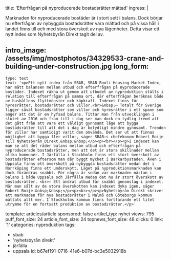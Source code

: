 title: 'Efterfrågan på nyproducerade bostadsrätter mättad'
ingress: |
  <p>Marknaden för nyproducerade bostäder är i stort sett i balans. Dock börjar nu efterfrågan av nybyggda bostadsrätter vara mättad och på vissa håll i landet finns till och med stora överskott av nya lägenheter. Detta visar ett nytt index som Nyhetsbyrån Direkt tagit del av.
  </p>
  
intro_image: /assets/img/mostphotos/34329533-crane-and-building-under-construction.jpg
long_form:
  -
    type: text
    text: '<p>Ett nytt index från SBAB, SBAB Booli Housing Market Index, har mätt balansen mellan utbud och efterfrågan på nyproducerade bostäder. Indexet räkna ut genom att utbudet av nyproduktion ställs i relation till efterfrågan på samma ort, där efterfrågan beräknas både av hushållens flyttmönster och köpkraft. Indexet finns för hyresrätter, bostadsrätter och villor.<br>&nbsp;– Totalt för Sverige ligger såväl bostadsrätter som villor och hyresrätter i ett spann som anger att det är en hyfsad balans. Tittar man från utvecklingen i slutet av 2016 och fram till i dag ser man dock en tydlig trend att det gått från att vara ett väldigt gynnsamt läge att bygga bostadsrätter till att det i dag är betydligt mindre gynnsamt. Trenden för villor har samtidigt varit den omvända. Det ser ut att finnas möjlighet att bygga fler villor, säger SBAB:s chefekonom Robert Boije till Nyhetsbyrån Direkt.&nbsp;&nbsp;</p><p><br></p><p>I indexet kan man se att det råder balans mellan utbud och efterfrågan på nyproducerade bostadsrätter, men att det är stora skillnader mellan olika kommuner. I Järfälla i Stockholm finns ett stort överskott av bostadsrätter eftersom man där byggt mycket i Barkarbystaden. Även i Uppsala finns ett överskott på nybyggda bostadsrätter medan det i Norrköping finns ett underskott. Läget på nyproduktionsmarknaden kan dock förändras snabbt. För några år sedan var marknaden nästan i balans i både Uppsala och Järfälla medan det nu är stort överskott av bostadsrätter. <br>– Ett ändrat utbud får snabbt genomslag i indexet. När man sålt av de stora överskotten kan indexet dyka igen, säger Robert Boije.&nbsp;&nbsp;</p><p><br></p><p>Nyhetsbyrån Direkt skriver att marknaden för nya bostadsrätter i Malmö och Göteborgs kommun mättats allt mer. I Stockholms kommun finns fortfarande ett litet utrymme för en fortsatt produktion av bostadsrätter.</p>'
template: articles/article
sponsored: false
artikel_typ: nyhet
views: 795
puff_font_size: 24
article_font_size: 24
topnews_font_size: 48
clicks: 0
link: '1'
categories: nyproduktion
tags:
  - sbab
  - 'nyhetsbyrån direkt'
  - järfälla
  - uppsala
id: b67ef191-0716-41e6-b07d-bc3e5032918b
